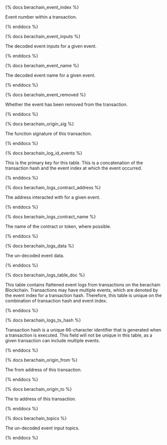 {% docs berachain_event_index %}

Event number within a transaction.

{% enddocs %}


{% docs berachain_event_inputs %}

The decoded event inputs for a given event.

{% enddocs %}


{% docs berachain_event_name %}

The decoded event name for a given event.

{% enddocs %}


{% docs berachain_event_removed %}

Whether the event has been removed from the transaction.

{% enddocs %}


{% docs berachain_origin_sig %}

The function signature of this transaction.

{% enddocs %}


{% docs berachain_log_id_events %}

This is the primary key for this table. This is a concatenation of the transaction hash and the event index at which the event occurred. 

{% enddocs %}


{% docs berachain_logs_contract_address %}

The address interacted with for a given event.

{% enddocs %}


{% docs berachain_logs_contract_name %}

The name of the contract or token, where possible.

{% enddocs %}


{% docs berachain_logs_data %}

The un-decoded event data.

{% enddocs %}


{% docs berachain_logs_table_doc %}

This table contains flattened event logs from transactions on the berachain Blockchain. Transactions may have multiple events, which are denoted by the event index for a transaction hash. Therefore, this table is unique on the combination of transaction hash and event index.

{% enddocs %}


{% docs berachain_logs_tx_hash %}

Transaction hash is a unique 66-character identifier that is generated when a transaction is executed. This field will not be unique in this table, as a given transaction can include multiple events.

{% enddocs %}


{% docs berachain_origin_from %}

The from address of this transaction.

{% enddocs %}


{% docs berachain_origin_to %}

The to address of this transaction. 

{% enddocs %}


{% docs berachain_topics %}

The un-decoded event input topics.

{% enddocs %}
